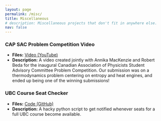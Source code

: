 ```yaml
---
layout: page
permalink: /misc/
title: Miscellaneous
# description: Miscellaneous projects that don't fit in anywhere else.
nav: false
---
```


### CAP SAC Problem Competition Video
- **Files:** [Video (YouTube)](https://www.youtube.com/watch?v=j1MCL0u8cpY)
- **Description:** A video created jointly with Annika MacKenzie and Robert Beda for the inaugural Canadian Association of Physicists Student Advisory Committee Problem Competition. Our submission was on a thermodynamics problem centering on entropy and heat engines, and ended up being one of the winning submissions!

### UBC Course Seat Checker
- **Files:** [Code (GitHub)](https://github.com/RioWeil/UBC-seatcheck)
- **Description:** A hacky python script to get notified whenever seats for a full UBC course become available.